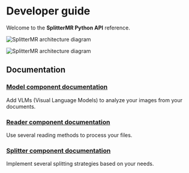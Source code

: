 # Developer guide

Welcome to the **SplitterMR Python API** reference.

![SplitterMR architecture diagram](../assets/splitter_mr_architecture_diagram.svg#gh-light-mode-only)

![SplitterMR architecture diagram](../assets/splitter_mr_architecture_diagram_white.svg#gh-dark-mode-only)

## Documentation

### [Model component documentation](./model.md)

Add VLMs (Visual Language Models) to analyze your images from your documents.

### [Reader component documentation](./reader.md)

Use several reading methods to process your files.

### [Splitter component documentation](./splitter.md)

Implement several splitting strategies based on your needs.
